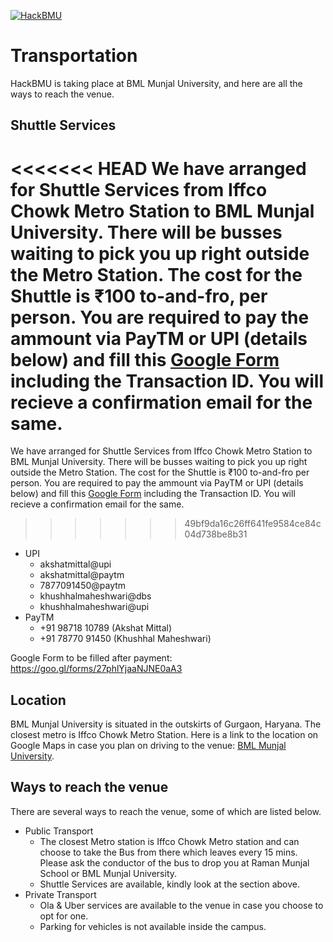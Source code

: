 [![HackBMU](assets/HackBMU.png "HackBMU")](https://hackbmu.67thmilestone.com "HackBMU")
# Transportation
HackBMU is taking place at BML Munjal University, and here are all the ways to reach the venue.

## Shuttle Services
<<<<<<< HEAD
We have arranged for Shuttle Services from Iffco Chowk Metro Station to BML Munjal University. There will be busses waiting to pick you up right outside the Metro Station. The cost for the Shuttle is ₹100 to-and-fro, per person. You are required to pay the ammount via PayTM or UPI (details below) and fill this [Google Form](https://goo.gl/forms/27phlYjaaNJNE0aA3 "Google Form") including the Transaction ID. You will recieve a confirmation email for the same.
=======
We have arranged for Shuttle Services from Iffco Chowk Metro Station to BML Munjal University. There will be busses waiting to pick you up right outside the Metro Station. The cost for the Shuttle is ₹100 to-and-fro per person. You are required to pay the ammount via PayTM or UPI (details below) and fill this [Google Form](https://goo.gl/forms/27phlYjaaNJNE0aA3 "Google Form") including the Transaction ID. You will recieve a confirmation email for the same.
>>>>>>> 49bf9da16c26ff641fe9584ce84c04d738be8b31

- UPI
    - akshatmittal@upi
    - akshatmittal@paytm
    - 7877091450@paytm
    - khushhalmaheshwari@dbs
    - khushhalmaheshwari@upi
- PayTM
    - +91 98718 10789 (Akshat Mittal)
    - +91 78770 91450 (Khushhal Maheshwari)

Google Form to be filled after payment: https://goo.gl/forms/27phlYjaaNJNE0aA3

## Location
BML Munjal University is situated in the outskirts of Gurgaon, Haryana. The closest metro is Iffco Chowk Metro Station. Here is a link to the location on Google Maps in case you plan on driving to the venue: [BML Munjal University](https://goo.gl/maps/Qa5qUC8Hzyv).

## Ways to reach the venue
There are several ways to reach the venue, some of which are listed below.

* Public Transport
    * The closest Metro station is Iffco Chowk Metro station and can choose to take the Bus from there which leaves every 15 mins. Please ask the conductor of the bus to drop you at Raman Munjal School or BML Munjal University.
    * Shuttle Services are available, kindly look at the section above.
* Private Transport
    * Ola & Uber services are available to the venue in case you choose to opt for one.
    * Parking for vehicles is not available inside the campus.
